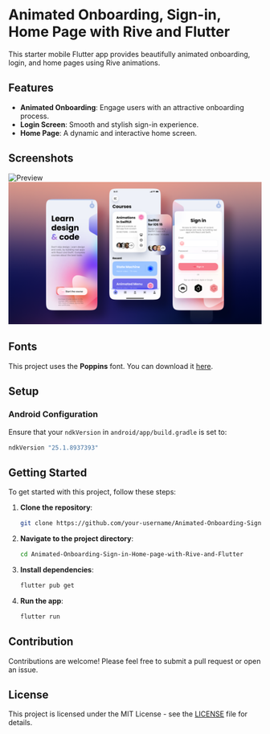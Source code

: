 # Animated Onboarding, Sign-in, Home Page with Rive and Flutter

This starter mobile Flutter app provides beautifully animated onboarding, login, and home pages using Rive animations. 

## Features

- **Animated Onboarding**: Engage users with an attractive onboarding process.
- **Login Screen**: Smooth and stylish sign-in experience.
- **Home Page**: A dynamic and interactive home screen.

## Screenshots

![Preview](Screenshots/gif.gif)
![App UI](Screenshots/ui.png)

## Fonts

This project uses the **Poppins** font. You can download it [here](https://fonts.google.com/specimen/Poppins).

## Setup

### Android Configuration

Ensure that your `ndkVersion` in `android/app/build.gradle` is set to:

```gradle
ndkVersion "25.1.8937393"
```

## Getting Started

To get started with this project, follow these steps:

1. **Clone the repository**:
    ```sh
    git clone https://github.com/your-username/Animated-Onboarding-Sign-in-Home-page-with-Rive-and-Flutter.git
    ```
2. **Navigate to the project directory**:
    ```sh
    cd Animated-Onboarding-Sign-in-Home-page-with-Rive-and-Flutter
    ```
3. **Install dependencies**:
    ```sh
    flutter pub get
    ```
4. **Run the app**:
    ```sh
    flutter run
    ```

## Contribution

Contributions are welcome! Please feel free to submit a pull request or open an issue.

## License

This project is licensed under the MIT License - see the [LICENSE](LICENSE) file for details.
